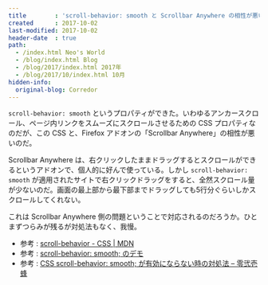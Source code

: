 ```yaml
---
title        : 'scroll-behavior: smooth と Scrollbar Anywhere の相性が悪い'
created      : 2017-10-02
last-modified: 2017-10-02
header-date  : true
path:
  - /index.html Neo's World
  - /blog/index.html Blog
  - /blog/2017/index.html 2017年
  - /blog/2017/10/index.html 10月
hidden-info:
  original-blog: Corredor
---
```


`scroll-behavior: smooth` というプロパティができた。いわゆるアンカースクロール、ページ内リンクをスムーズにスクロールさせるための CSS プロパティなのだが、この CSS と、Firefox アドオンの「Scrollbar Anywhere」の相性が悪いのだ。

Scrollbar Anywhere は、右クリックしたままドラッグするとスクロールができるというアドオンで、個人的に好んで使っている。しかし `scroll-behavior: smooth` が適用されたサイトで右クリックドラッグをすると、全然スクロール量が少ないのだ。画面の最上部から最下部までドラッグしても5行分ぐらいしかスクロールしてくれない。

これは Scrollbar Anywhere 側の問題ということで対応されるのだろうか。ひとまずつらみが残るが対処法もなく、我慢。

- 参考 : [scroll-behavior - CSS | MDN](https://developer.mozilla.org/ja/docs/Web/CSS/scroll-behavior)
- 参考 : [scroll-behavior: smooth; のデモ](https://hyper-text.org/archives/2014/10/scroll-behavior-property-demo/)
- 参考 : [CSS scroll-behavior: smooth; が有効にならない時の対処法 – 零弐壱蜂](https://b.0218.jp/20150227140203.html)
